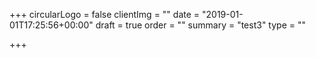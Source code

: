 +++
circularLogo = false
clientImg = ""
date = "2019-01-01T17:25:56+00:00"
draft = true
order = ""
summary = "test3"
type = ""

+++
